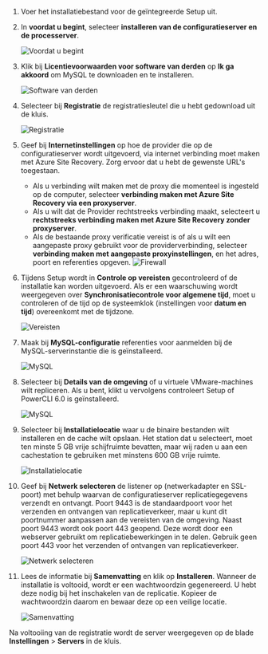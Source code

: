 1. Voer het installatiebestand voor de geïntegreerde Setup uit.
2. In **voordat u begint**, selecteer **installeren van de configuratieserver en de processerver**.

    ![Voordat u begint](./media/site-recovery-add-configuration-server/combined-wiz1.png)

3. Klik bij **Licentievoorwaarden voor software van derden** op **Ik ga akkoord** om MySQL te downloaden en te installeren.

    ![Software van derden](./media/site-recovery-add-configuration-server/combined-wiz2.png)
4. Selecteer bij **Registratie** de registratiesleutel die u hebt gedownload uit de kluis.

    ![Registratie](./media/site-recovery-add-configuration-server/combined-wiz3.png)
5. Geef bij **Internetinstellingen** op hoe de provider die op de configuratieserver wordt uitgevoerd, via internet verbinding moet maken met Azure Site Recovery. Zorg ervoor dat u hebt de gewenste URL's toegestaan.

    - Als u verbinding wilt maken met de proxy die momenteel is ingesteld op de computer, selecteer **verbinding maken met Azure Site Recovery via een proxyserver**.
    - Als u wilt dat de Provider rechtstreeks verbinding maakt, selecteert u **rechtstreeks verbinding maken met Azure Site Recovery zonder proxyserver**.
    - Als de bestaande proxy verificatie vereist is of als u wilt een aangepaste proxy gebruikt voor de providerverbinding, selecteer **verbinding maken met aangepaste proxyinstellingen**, en het adres, poort en referenties opgeven.
     ![Firewall](./media/site-recovery-add-configuration-server/combined-wiz4.png)
6. Tijdens Setup wordt in **Controle op vereisten** gecontroleerd of de installatie kan worden uitgevoerd. Als er een waarschuwing wordt weergegeven over **Synchronisatiecontrole voor algemene tijd**, moet u controleren of de tijd op de systeemklok (instellingen voor **datum en tijd**) overeenkomt met de tijdzone.

    ![Vereisten](./media/site-recovery-add-configuration-server/combined-wiz5.png)
7. Maak bij **MySQL-configuratie** referenties voor aanmelden bij de MySQL-serverinstantie die is geïnstalleerd.

    ![MySQL](./media/site-recovery-add-configuration-server/combined-wiz6.png)
8. Selecteer bij **Details van de omgeving** of u virtuele VMware-machines wilt repliceren. Als u bent, klikt u vervolgens controleert Setup of PowerCLI 6.0 is geïnstalleerd.

    ![MySQL](./media/site-recovery-add-configuration-server/combined-wiz7.png)

9. Selecteer bij **Installatielocatie** waar u de binaire bestanden wilt installeren en de cache wilt opslaan. Het station dat u selecteert, moet ten minste 5 GB vrije schijfruimte bevatten, maar wij raden u aan een cachestation te gebruiken met minstens 600 GB vrije ruimte.

    ![Installatielocatie](./media/site-recovery-add-configuration-server/combined-wiz8.png)
10. Geef bij **Netwerk selecteren** de listener op (netwerkadapter en SSL-poort) met behulp waarvan de configuratieserver replicatiegegevens verzendt en ontvangt. Poort 9443 is de standaardpoort voor het verzenden en ontvangen van replicatieverkeer, maar u kunt dit poortnummer aanpassen aan de vereisten van de omgeving. Naast poort 9443 wordt ook poort 443 geopend. Deze wordt door een webserver gebruikt om replicatiebewerkingen in te delen. Gebruik geen poort 443 voor het verzenden of ontvangen van replicatieverkeer.

    ![Netwerk selecteren](./media/site-recovery-add-configuration-server/combined-wiz9.png)


11. Lees de informatie bij **Samenvatting** en klik op **Installeren**. Wanneer de installatie is voltooid, wordt er een wachtwoordzin gegenereerd. U hebt deze nodig bij het inschakelen van de replicatie. Kopieer de wachtwoordzin daarom en bewaar deze op een veilige locatie.

    ![Samenvatting](./media/site-recovery-add-configuration-server/combined-wiz10.png)

Na voltooiing van de registratie wordt de server weergegeven op de blade **Instellingen** > **Servers** in de kluis.
